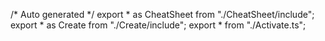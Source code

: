 /*	Auto generated	*/
export * as CheatSheet from "./CheatSheet/include";
export * as Create from "./Create/include";
export * from "./Activate.ts";